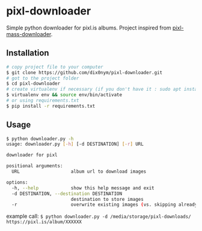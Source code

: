# pixl-downloader
Simple python downloader for pixl.is albums. Project inspired from [pixl-mass-downloader](https://github.com/dhaouiaziz13/pixl-mass-downloader).

## Installation

```bash
# copy project file to your computer
$ git clone https://github.com/dix0nym/pixl-downloader.git
# got to the project folder
$ cd pixl-downloader
# create virtualenv if necessary (if you don't have it : sudo apt install python3-virtualenv )
$ virtualenv env && source env/bin/activate
# or using requirements.txt
$ pip install -r requirements.txt
```

## Usage

```bash
$ python downloader.py -h
usage: downloader.py [-h] [-d DESTINATION] [-r] URL

downloader for pixl

positional arguments:
  URL                   album url to download images

options:
  -h, --help            show this help message and exit
  -d DESTINATION, --destination DESTINATION
                        destination to store images
  -r                    overwrite existing images (vs. skipping already-downloaded images)
```

example call: `$ python downloader.py -d /media/storage/pixl-downloads/ https://pixl.is/album/XXXXXX`
